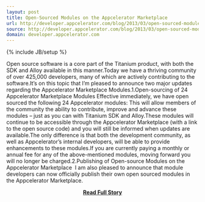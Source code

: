 ```yaml
---
layout: post
title: Open-Sourced Modules on the Appcelerator Marketplace
url: http://developer.appcelerator.com/blog/2013/03/open-sourced-modules-on-the-appcelerator-marketplace.html
source: http://developer.appcelerator.com/blog/2013/03/open-sourced-modules-on-the-appcelerator-marketplace.html
domain: developer.appcelerator.com
---
```

{% include JB/setup %}<p>Open source software is a core part of the Titanium product, with both the SDK and Alloy available in this manner.Today we have a thriving community of over 425,000 developers, many of which are actively contributing to the software.It’s on this topic that I’m pleased to announce two major updates regarding the Appcelerator Marketplace Modules.1.Open-sourcing of 24 Appcelerator Marketplace Modules
 Effective immediately, we have open sourced the following 24 Appcelerator modules:
 This will allow members of the community the ability to contribute, improve and advance these modules – just as you can with Titanium SDK and Alloy.These modules will continue to be accessible through the Appcelerator Marketplace (with a link to the open source code) and you will still be informed when updates are available.The only difference is that both the development community, as well as Appcelerator’s internal developers, will be able to provide enhancements to these modules.If you are currently paying a monthly or annual fee for any of the above-mentioned modules, moving forward you will no longer be charged.2.Publishing of Open-source Modules on the Appcelerator Marketplace 
 I am also pleased to announce that module developers can now officially publish their own open sourced modules in the Appcelerator Marketplace.</p>
<center><p><a href="http://developer.appcelerator.com/blog/2013/03/open-sourced-modules-on-the-appcelerator-marketplace.html" style='padding:25px; font-sze:18px; font-weight: bold;'>Read Full Story</a></p></center>
